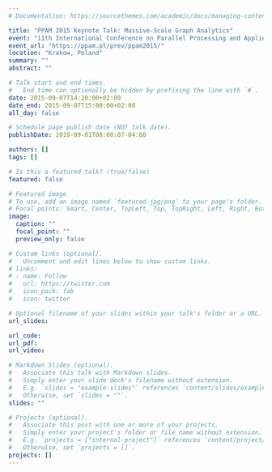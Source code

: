 ```yaml
---
# Documentation: https://sourcethemes.com/academic/docs/managing-content/

title: "PPAM 2015 Keynote Talk: Massive-Scale Graph Analytics"
event: "11th International Conference on Parallel Processing and Applied Mathematics"
event_url: "https://ppam.pl/prev/ppam2015/"
location: "Krakow, Poland"
summary: ""
abstract: ""

# Talk start and end times.
#   End time can optionally be hidden by prefixing the line with `#`.
date: 2015-09-07T14:20:00+02:00
date_end: 2015-09-07T15:00:00+02:00
all_day: false

# Schedule page publish date (NOT talk date).
publishDate: 2019-09-01T08:00:07-04:00

authors: []
tags: []

# Is this a featured talk? (true/false)
featured: false

# Featured image
# To use, add an image named `featured.jpg/png` to your page's folder. 
# Focal points: Smart, Center, TopLeft, Top, TopRight, Left, Right, BottomLeft, Bottom, BottomRight.
image:
  caption: ""
  focal_point: ""
  preview_only: false

# Custom links (optional).
#   Uncomment and edit lines below to show custom links.
# links:
# - name: Follow
#   url: https://twitter.com
#   icon_pack: fab
#   icon: twitter

# Optional filename of your slides within your talk's folder or a URL.
url_slides:

url_code:
url_pdf:
url_video:

# Markdown Slides (optional).
#   Associate this talk with Markdown slides.
#   Simply enter your slide deck's filename without extension.
#   E.g. `slides = "example-slides"` references `content/slides/example-slides.md`.
#   Otherwise, set `slides = ""`.
slides: ""

# Projects (optional).
#   Associate this post with one or more of your projects.
#   Simply enter your project's folder or file name without extension.
#   E.g. `projects = ["internal-project"]` references `content/project/deep-learning/index.md`.
#   Otherwise, set `projects = []`.
projects: []
---
```

